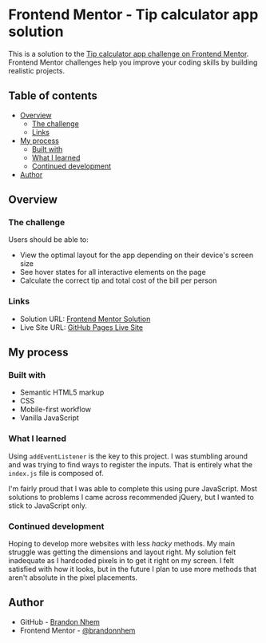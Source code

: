 # Frontend Mentor - Tip calculator app solution

This is a solution to the [Tip calculator app challenge on Frontend Mentor](https://www.frontendmentor.io/challenges/tip-calculator-app-ugJNGbJUX). Frontend Mentor challenges help you improve your coding skills by building realistic projects.

## Table of contents

- [Overview](#overview)
  - [The challenge](#the-challenge)
  - [Links](#links)
- [My process](#my-process)
  - [Built with](#built-with)
  - [What I learned](#what-i-learned)
  - [Continued development](#continued-development)
- [Author](#author)

## Overview

### The challenge

Users should be able to:

- View the optimal layout for the app depending on their device's screen size
- See hover states for all interactive elements on the page
- Calculate the correct tip and total cost of the bill per person

### Links

- Solution URL: [Frontend Mentor Solution](https://www.frontendmentor.io/solutions/pure-js-tip-calculator-0yHR8HLV_)
- Live Site URL: [GitHub Pages Live Site](https://brandonnhem.github.io/Tip-Calculator/)

## My process

### Built with

- Semantic HTML5 markup
- CSS
- Mobile-first workflow
- Vanilla JavaScript

### What I learned

Using `addEventListener` is the key to this project. I was stumbling around and was trying to find ways to register the inputs. That is entirely what the `index.js` file is composed of.

I'm fairly proud that I was able to complete this using pure JavaScript. Most solutions to problems I came across recommended jQuery, but I wanted to stick to JavaScript only.

### Continued development

Hoping to develop more websites with less _hacky_ methods. My main struggle was getting the dimensions and layout right. My solution felt inadequate as I hardcoded pixels in to get it right on my screen. I felt satisfied with how it looks, but in the future I plan to use more methods that aren't absolute in the pixel placements.

## Author

- GitHub - [Brandon Nhem](https://github.com/brandonnhem/)
- Frontend Mentor - [@brandonnhem](https://www.frontendmentor.io/profile/brandonnhem)


